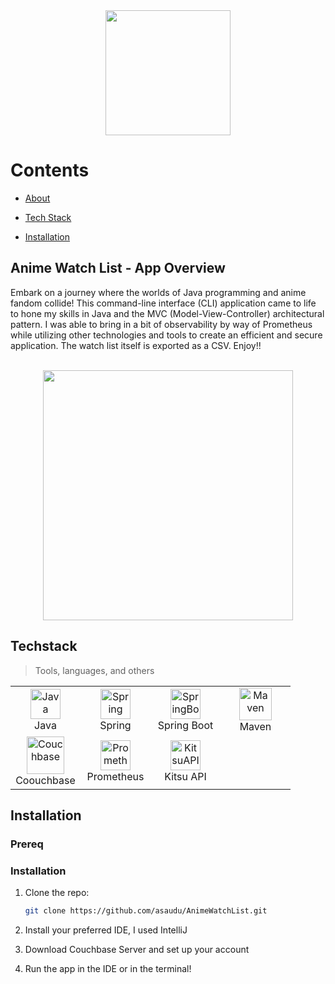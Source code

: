 <div align="center">
  <img height="200" src="https://github.com/asaudu/AnimeWatchList/assets/94813320/ed2493e4-ee43-4905-985c-20dcbb1ff683">
</div>

# Contents

  - [About](#anime-watch-list---app-overview)
  - [Tech Stack](#techstack)

  - [Installation](#installation)


## Anime Watch List - App Overview

Embark on a journey where the worlds of Java programming and anime fandom collide! This command-line interface (CLI) application came to life to hone my skills in Java and the MVC (Model-View-Controller)
architectural pattern. I was able to bring in a bit of observability by way of Prometheus while utilizing other technologies and tools to create an efficient and secure application. The watch list itself
is exported as a CSV. Enjoy!!

<br/>

<div align="center">
<img height="400" src="https://github.com/asaudu/AnimeWatchList/assets/94813320/a77412ba-7ae8-48a6-8a8a-4a23784736f8">
</div>



## Techstack


> Tools, languages, and others

<table align="center">
  <tr>
    <td align="center" width="96">
        <img src="https://github.com/asaudu/AnimeWatchList/assets/94813320/45ff9aaa-9551-4677-8709-d08bf665ce7c" width="48" height="48" alt="Java" />
      <br>Java
    </td>
    <td align="center" width="96">
        <img src="https://github.com/asaudu/AnimeWatchList/assets/94813320/8def4a7d-fce4-455d-95b8-d0ce8d217988" width="48" height="48" alt="Spring" />
      <br>Spring
    </td>
    <td align="center" width="96">
        <img src="https://github.com/asaudu/AnimeWatchList/assets/94813320/c9050248-e7c1-4b75-97ec-7aaf10af316a" width="48" height="48" alt="SpringBoot" />
      <br>Spring Boot
    </td>
    <td align="center" width="96">
        <img src="https://github.com/asaudu/AnimeWatchList/assets/94813320/439d16fd-9cbb-4275-b79b-9c82273770bf" width="52" height="52" alt="Maven" />
      <br>Maven
    </td>
    </tr>
    <tr>
    <td align="center" width="96">
        <img src="https://github.com/asaudu/AnimeWatchList/assets/94813320/4383fc4b-80c7-4ace-b87b-29d4315f36f5" width="60" height="60" alt="Couchbase" />
      <br>Coouchbase
    </td>
    <td align="center" width="96">
        <img src="https://github.com/asaudu/AnimeWatchList/assets/94813320/d49f795f-fc24-4f6a-a094-086a564e2421" width="48" height="48" alt="Prometheus" />
      <br>Prometheus
    </td>
    <td align="center" width="96">
        <img src="https://github.com/asaudu/AnimeWatchList/assets/94813320/ae6d19a4-86ad-463c-be11-c08c366f0158" width="48" height="48" alt="KitsuAPI" />
      <br>Kitsu API
    </td>
    </tr>
  
</table>

## Installation

### Prereq

### Installation

1. Clone the repo:
   ```sh
   git clone https://github.com/asaudu/AnimeWatchList.git
   ```
2. Install your preferred IDE, I used IntelliJ
   
3. Download Couchbase Server and set up your account

4. Run the app in the IDE or in the terminal!

